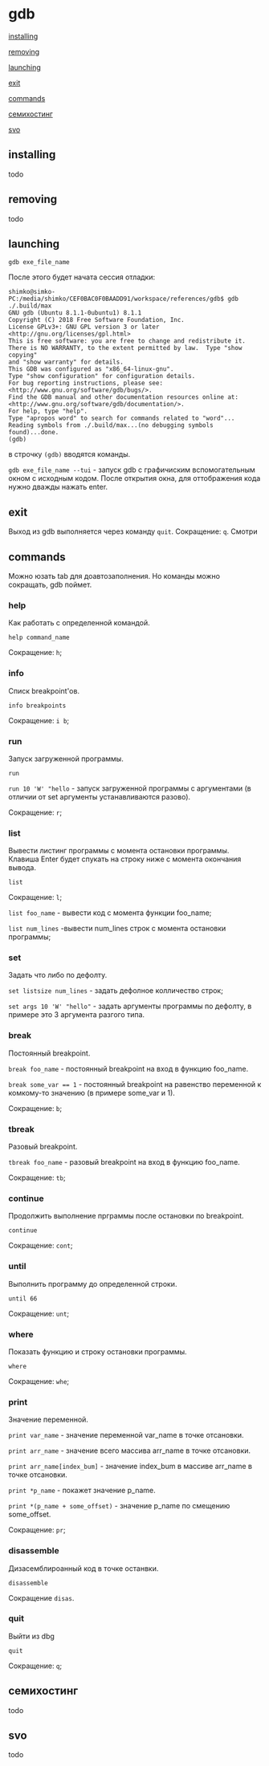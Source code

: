 # gdb

[installing](#installing)

[removing](#removing)

[launching](#launching)

[exit](#exit)

[commands](#commands)

[семихостинг](#семихостинг)

[svo](#svo)

## installing

todo

## removing

todo

## launching

`gdb exe_file_name`

После этого будет начата сессия отладки:
```
shimko@simko-PC:/media/shimko/CEF0BAC0F0BAADD91/workspace/references/gdb$ gdb ./.build/max 
GNU gdb (Ubuntu 8.1.1-0ubuntu1) 8.1.1
Copyright (C) 2018 Free Software Foundation, Inc.
License GPLv3+: GNU GPL version 3 or later <http://gnu.org/licenses/gpl.html>
This is free software: you are free to change and redistribute it.
There is NO WARRANTY, to the extent permitted by law.  Type "show copying"
and "show warranty" for details.
This GDB was configured as "x86_64-linux-gnu".
Type "show configuration" for configuration details.
For bug reporting instructions, please see:
<http://www.gnu.org/software/gdb/bugs/>.
Find the GDB manual and other documentation resources online at:
<http://www.gnu.org/software/gdb/documentation/>.
For help, type "help".
Type "apropos word" to search for commands related to "word"...
Reading symbols from ./.build/max...(no debugging symbols found)...done.
(gdb) 
```
в строчку `(gdb)` вводятся команды.

`gdb exe_file_name --tui` - запуск gdb с графичиским вспомогательным окном с исходным кодом. После открытия окна, для оттображения кода нужно дважды нажать enter.

## exit

Выход из gdb  выполняется через команду `quit`. Сокращение: `q`. Смотри 

## commands

Можно юзать tab для доавтозаполнения. Но команды можно сокращать, gdb поймет.

### help

Как работать с определенной командой.

`help command_name` 

Сокращение: `h`;

### info

Списк breakpoint'ов.

`info breakpoints` 

Сокращение: `i b`;

### run

Запуск загруженной программы.

`run`

`run 10 'W' "hello` - запуск загруженной программы с аргументами (в отличии от set аргументы устанавливаются разово).

Сокращение: `r`; 

### list

Вывести листинг программы с момента остановки программы. Клавиша Enter будет спукать на строку ниже с момента окончания вывода.

`list `

Сокращение: `l`; 

`list foo_name` - вывести код с момента функции foo_name;

`list num_lines` -вывести num_lines строк с момента остановки программы; 

### set

Задать что либо по дефолту.

`set listsize num_lines` - задать дефолное колличество строк;

`set args 10 'W' "hello"` - задать аргументы программы по дефолту, в примере это 3 аргумента разгого типа.

### break

Постоянный breakpoint.

`break foo_name` - постоянный breakpoint на вход в функцию foo_name. 

`break some_var == 1` - постоянный breakpoint на равенство переменной к комкому-то значению (в примере some_var и 1). 

Сокращение: `b`;

### tbreak

Разовый breakpoint.

`tbreak foo_name` - разовый breakpoint на вход в функцию foo_name. 

Сокращение: `tb`;

### continue

Продолжить выполнение прграммы после остановки по breakpoint.

`continue` 

Сокращение: `cont`;

### until

Выполнить программу до определенной строки. 

`until 66`

Сокращение: `unt`;

### where

Показать функцию и строку остановки программы.

`where`

Сокращение: `whe`;

### print

Значение переменной.

`print var_name` - значение переменной var_name в точке отсановки. 

`print arr_name` - значение всего массива arr_name в точке отсановки.

`print arr_name[index_bum]` - значение index_bum в массиве arr_name в точке отсановки.

`print *p_name` - покажет значение p_name.

`print *(p_name + some_offset)` - значение p_name по смещению some_offset.

Сокращение: `pr`;

### disassemble

Дизасемблироанный код в точке останвки.

`disassemble` 

Сокращение `disas`.

### quit

Выйти из dbg

`quit` 

Сокращение: `q`; 

## семихостинг

todo

## svo

todo